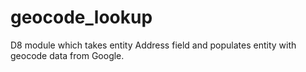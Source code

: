 # geocode_lookup
D8 module which takes entity Address field and populates entity with geocode data from Google.
